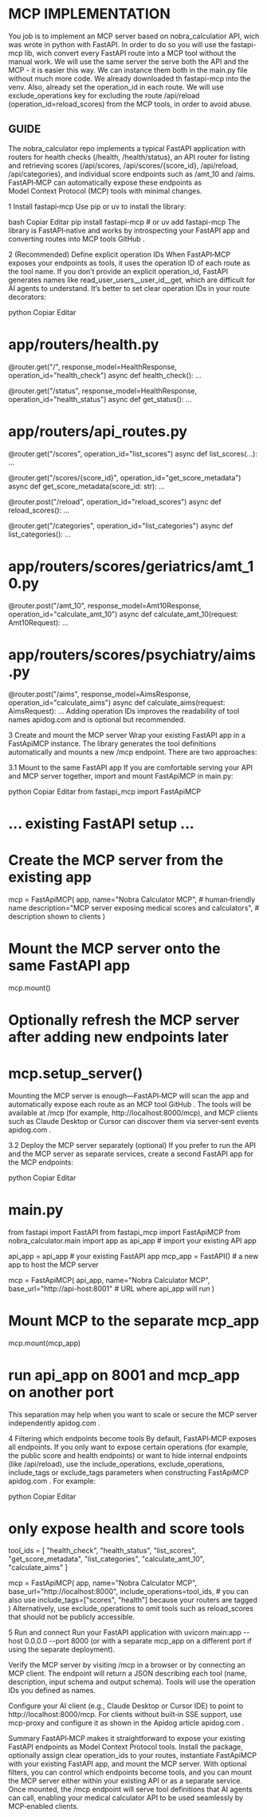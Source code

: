 # MCP IMPLEMENTATION #

You job is to implement an MCP server based on nobra_calculatior API, wich was wrote in python with FastAPI. In order to do so you will use the fastapi-mcp lib, wich convert every FastAPI route into a MCP tool without the manual work. We will use the same server the serve both the API and the MCP - it is easier this way. We can instance them both in the main.py file without much more code. We already downloaded th fastapi-mcp into the venv. Also, already set the operation_id in each route.
We will use exclude_operations key for excluding the route /api/reload (operation_id=reload_scores) from the MCP tools, in order to avoid abuse.

## GUIDE ##

The nobra_calculator repo implements a typical FastAPI application with routers for health checks (/health, /health/status), an API router for listing and retrieving scores (/api/scores, /api/scores/{score_id}, /api/reload, /api/categories), and individual score endpoints such as /amt_10 and /aims. FastAPI‑MCP can automatically expose these endpoints as Model Context Protocol (MCP) tools with minimal changes.

1 Install fastapi‑mcp
Use pip or uv to install the library:

bash
Copiar
Editar
pip install fastapi-mcp  # or uv add fastapi-mcp
The library is FastAPI‑native and works by introspecting your FastAPI app and converting routes into MCP tools
GitHub
.

2 (Recommended) Define explicit operation IDs
When FastAPI‑MCP exposes your endpoints as tools, it uses the operation ID of each route as the tool name. If you don’t provide an explicit operation_id, FastAPI generates names like read_user_users__user_id__get, which are difficult for AI agents to understand. It’s better to set clear operation IDs in your route decorators:

python
Copiar
Editar
# app/routers/health.py
@router.get("/", response_model=HealthResponse, operation_id="health_check")
async def health_check():
    ...

@router.get("/status", response_model=HealthResponse, operation_id="health_status")
async def get_status():
    ...

# app/routers/api_routes.py
@router.get("/scores", operation_id="list_scores")
async def list_scores(...):
    ...

@router.get("/scores/{score_id}", operation_id="get_score_metadata")
async def get_score_metadata(score_id: str):
    ...

@router.post("/reload", operation_id="reload_scores")
async def reload_scores():
    ...

@router.get("/categories", operation_id="list_categories")
async def list_categories():
    ...

# app/routers/scores/geriatrics/amt_10.py
@router.post("/amt_10", response_model=Amt10Response, operation_id="calculate_amt_10")
async def calculate_amt_10(request: Amt10Request):
    ...

# app/routers/scores/psychiatry/aims.py
@router.post("/aims", response_model=AimsResponse, operation_id="calculate_aims")
async def calculate_aims(request: AimsRequest):
    ...
Adding operation IDs improves the readability of tool names
apidog.com
 and is optional but recommended.

3 Create and mount the MCP server
Wrap your existing FastAPI app in a FastApiMCP instance. The library generates the tool definitions automatically and mounts a new /mcp endpoint. There are two approaches:

3.1 Mount to the same FastAPI app
If you are comfortable serving your API and MCP server together, import and mount FastApiMCP in main.py:

python
Copiar
Editar
from fastapi_mcp import FastApiMCP

# ... existing FastAPI setup ...

# Create the MCP server from the existing app
mcp = FastApiMCP(
    app,
    name="Nobra Calculator MCP",            # human‑friendly name
    description="MCP server exposing medical scores and calculators",  # description shown to clients
)

# Mount the MCP server onto the same FastAPI app
mcp.mount()

# Optionally refresh the MCP server after adding new endpoints later
# mcp.setup_server()
Mounting the MCP server is enough—FastAPI‑MCP will scan the app and automatically expose each route as an MCP tool
GitHub
. The tools will be available at /mcp (for example, http://localhost:8000/mcp), and MCP clients such as Claude Desktop or Cursor can discover them via server‑sent events
apidog.com
.

3.2 Deploy the MCP server separately (optional)
If you prefer to run the API and the MCP server as separate services, create a second FastAPI app for the MCP endpoints:

python
Copiar
Editar
# main.py
from fastapi import FastAPI
from fastapi_mcp import FastApiMCP
from nobra_calculator.main import app as api_app  # import your existing API app

api_app = api_app  # your existing FastAPI app
mcp_app = FastAPI()  # a new app to host the MCP server

mcp = FastApiMCP(
    api_app,
    name="Nobra Calculator MCP",
    base_url="http://api-host:8001"  # URL where api_app will run
)

# Mount MCP to the separate mcp_app
mcp.mount(mcp_app)

# run api_app on 8001 and mcp_app on another port
This separation may help when you want to scale or secure the MCP server independently
apidog.com
.

4 Filtering which endpoints become tools
By default, FastAPI‑MCP exposes all endpoints. If you only want to expose certain operations (for example, the public score and health endpoints) or want to hide internal endpoints (like /api/reload), use the include_operations, exclude_operations, include_tags or exclude_tags parameters when constructing FastApiMCP
apidog.com
. For example:

python
Copiar
Editar
# only expose health and score tools
tool_ids = [
    "health_check",
    "health_status",
    "list_scores",
    "get_score_metadata",
    "list_categories",
    "calculate_amt_10",
    "calculate_aims"
]

mcp = FastApiMCP(
    app,
    name="Nobra Calculator MCP",
    base_url="http://localhost:8000",
    include_operations=tool_ids,
    # you can also use include_tags=["scores", "health"] because your routers are tagged
)
Alternatively, use exclude_operations to omit tools such as reload_scores that should not be publicly accessible.

5 Run and connect
Run your FastAPI application with uvicorn main:app --host 0.0.0.0 --port 8000 (or with a separate mcp_app on a different port if using the separate deployment).

Verify the MCP server by visiting /mcp in a browser or by connecting an MCP client. The endpoint will return a JSON describing each tool (name, description, input schema and output schema). Tools will use the operation IDs you defined as names.

Configure your AI client (e.g., Claude Desktop or Cursor IDE) to point to http://localhost:8000/mcp. For clients without built‑in SSE support, use mcp-proxy and configure it as shown in the Apidog article
apidog.com
.

Summary
FastAPI‑MCP makes it straightforward to expose your existing FastAPI endpoints as Model Context Protocol tools. Install the package, optionally assign clear operation_ids to your routes, instantiate FastApiMCP with your existing FastAPI app, and mount the MCP server. With optional filters, you can control which endpoints become tools, and you can mount the MCP server either within your existing API or as a separate service. Once mounted, the /mcp endpoint will serve tool definitions that AI agents can call, enabling your medical calculator API to be used seamlessly by MCP‑enabled clients.